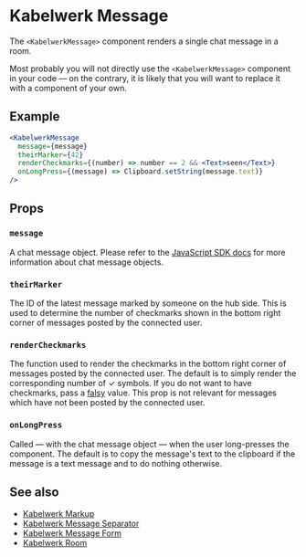 # Kabelwerk Message

The `<KabelwerkMessage>` component renders a single chat message in a room.

Most probably you will not directly use the `<KabelwerkMessage>` component in your code — on the contrary, it is likely that you will want to replace it with a component of your own.

## Example

```jsx
<KabelwerkMessage
  message={message}
  theirMarker={42}
  renderCheckmarks={(number) => number == 2 && <Text>seen</Text>}
  onLongPress={(message) => Clipboard.setString(message.text)}
/>
```

## Props

### `message`

A chat message object. Please refer to the [JavaScript SDK docs](https://docs.kabelwerk.io/js/messages) for more information about chat message objects.

### `theirMarker`

The ID of the latest message marked by someone on the hub side. This is used to determine the number of checkmarks shown in the bottom right corner of messages posted by the connected user.

### `renderCheckmarks`

The function used to render the checkmarks in the bottom right corner of messages posted by the connected user. The default is to simply render the corresponding number of ✓ symbols. If you do not want to have checkmarks, pass a [falsy](https://developer.mozilla.org/en-US/docs/Glossary/Falsy) value. This prop is not relevant for messages which have not been posted by the connected user.

### `onLongPress`

Called — with the chat message object — when the user long-presses the component. The default is to copy the message's text to the clipboard if the message is a text message and to do nothing otherwise.

## See also

- [Kabelwerk Markup](./KabelwerkMarkup.md)
- [Kabelwerk Message Separator](./KabelwerkMessageSeparator.md)
- [Kabelwerk Message Form](./KabelwerkMessageForm.md)
- [Kabelwerk Room](./KabelwerkRoom.md)

